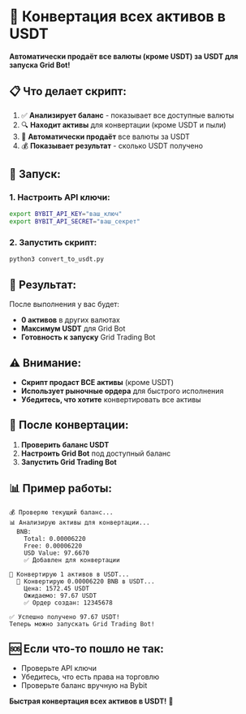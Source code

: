 # 🚀 Конвертация всех активов в USDT

**Автоматически продаёт все валюты (кроме USDT) за USDT для запуска Grid Bot!**

## 📋 Что делает скрипт:

1. ✅ **Анализирует баланс** - показывает все доступные валюты
2. 🔍 **Находит активы** для конвертации (кроме USDT и пыли)
3. 🔄 **Автоматически продаёт** все валюты за USDT
4. 💰 **Показывает результат** - сколько USDT получено

## 🚀 Запуск:

### 1. Настроить API ключи:
```bash
export BYBIT_API_KEY="ваш_ключ"
export BYBIT_API_SECRET="ваш_секрет"
```

### 2. Запустить скрипт:
```bash
python3 convert_to_usdt.py
```

## 🎯 Результат:

После выполнения у вас будет:
- **0 активов** в других валютах
- **Максимум USDT** для Grid Bot
- **Готовность к запуску** Grid Trading Bot

## ⚠️ Внимание:

- **Скрипт продаст ВСЕ активы** (кроме USDT)
- **Использует рыночные ордера** для быстрого исполнения
- **Убедитесь, что хотите** конвертировать все активы

## 🔄 После конвертации:

1. **Проверить баланс USDT**
2. **Настроить Grid Bot** под доступный баланс
3. **Запустить Grid Trading Bot**

## 📊 Пример работы:

```
💰 Проверяю текущий баланс...
📊 Анализирую активы для конвертации...
  BNB:
    Total: 0.00006220
    Free: 0.00006220
    USD Value: 97.6670
    ✅ Добавлен для конвертации

🔄 Конвертирую 1 активов в USDT...
  🔄 Конвертирую 0.00006220 BNB в USDT...
    Цена: 1572.45 USDT
    Ожидаемо: 97.67 USDT
    ✅ Ордер создан: 12345678

✅ Успешно получено 97.67 USDT!
Теперь можно запускать Grid Trading Bot!
```

## 🆘 Если что-то пошло не так:

- Проверьте API ключи
- Убедитесь, что есть права на торговлю
- Проверьте баланс вручную на Bybit

**Быстрая конвертация всех активов в USDT!** 🚀
